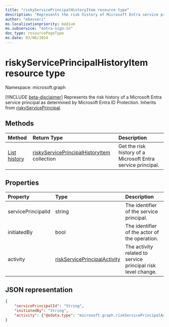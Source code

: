 ```yaml
---
title: "riskyServicePrincipalHistoryItem resource type"
description: "Represents the risk history of Microsoft Entra service principals"
author: "ebasseri"
ms.localizationpriority: medium
ms.subservice: "entra-sign-in"
doc_type: resourcePageType
ms.date: 03/06/2024
---
```


# riskyServicePrincipalHistoryItem resource type

Namespace: microsoft.graph

[!INCLUDE [beta-disclaimer](../../includes/beta-disclaimer.md)]
Represents the risk history of a Microsoft Entra service principal as determined by Microsoft Entra ID Protection. Inherits from [riskyServicePrincipal](riskyserviceprincipal.md).

## Methods

| Method   | Return Type|Description|
|:---------------|:--------|:----------|
|[List history](../api/riskyserviceprincipal-list-history.md) | [riskyServicePrincipalHistoryItem](riskyserviceprincipalhistoryitem.md) collection|Get the risk history of a Microsoft Entra service principal.|


## Properties

| Property       | Type    | Description |
|:---------------|:--------|:------------|
| servicePrincipalId         | string  | The identifier of the service principal. |
| initiatedBy    | bool    | The identifier of the actor of the operation. |
| activity       | [riskServicePrincipalActivity](riskserviceprincipalactivity.md)| The activity related to service principal risk level change. | 

## JSON representation

<!-- {
  "blockType": "resource",
  "optionalProperties": [ ],
  "@odata.type": "microsoft.graph.riskyServicePrincipalHistoryItem",
  "baseType": "microsoft.graph.riskyServicePrincipal"
}-->

```json
{
    "servicePrincipalId": "String",
    "initiatedBy": "String",
    "activity": {"@odata.type": "microsoft.graph.riskServicePrincipalActivity"}
}
```


<!--
{
  "type": "#page.annotation",
  "description": "riskyServicePrincipalHistoryItem resource type",
  "keywords": "",
  "section": "documentation",
  "tocPath": "",
  "suppressions": [
   
  ]
}
-->
